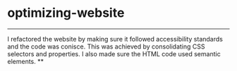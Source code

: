 # optimizing-website
***
I refactored the website by making sure it followed accessibility standards and the code was conisce. This was achieved by consolidating CSS selectors and properties. I also made sure the HTML code used semantic elements. 
**
